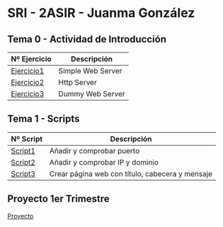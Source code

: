 # SRI - 2ASIR - Juanma González

## Tema 0 - Actividad de Introducción

| Nº Ejercicio | Descripción |
|--------------|-------------|
|[Ejercicio1](Tema0/Ejercicio1.md)  |     Simple Web Server        |
|[Ejercicio2](Tema0/Ejercicio2.md)  |       Http Server      |
|[Ejercicio3](Tema0/Ejercicio3.md)  |   Dummy Web Server          |


## Tema 1 - Scripts

| Nº Script | Descripción |
|--------------|-------------|
|[Script1](Tema1/script1.md)  |     Añadir y comprobar puerto        |
|[Script2](Tema1/script2.md)  |       Añadir y comprobar IP y dominio      |
|[Script3](Tema1/script3.md)  |   Crear página web con título, cabecera y mensaje          |


## Proyecto 1er Trimestre
[Proyecto](https://github.com/CrqzyRod/SRI1T)
